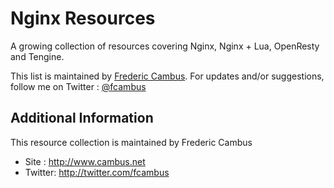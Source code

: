 # Nginx Resources

A growing collection of resources covering Nginx, Nginx + Lua, OpenResty and Tengine. 

This list is maintained by [Frederic Cambus](http://www.cambus.net). For updates and/or suggestions, follow me on Twitter : [@fcambus](https://twitter.com/fcambus)

## Additional Information

This resource collection is maintained by Frederic Cambus

- Site : http://www.cambus.net
- Twitter: http://twitter.com/fcambus